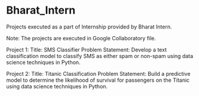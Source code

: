 # Bharat_Intern
Projects executed as a part of Internship provided by Bharat Intern.

Note: The projects are executed in Google Collaboratory file.

Project 1:
  Title: SMS Classifier 
  Problem Statement: Develop a text classification model to classify SMS as either spam or non-spam using data science techniques in Python.

Project 2:
  Title: Titanic Classification
  Problem Statement: Build a predictive model to determine the likelihood of survival for passengers on the Titanic using data science techniques in Python.
